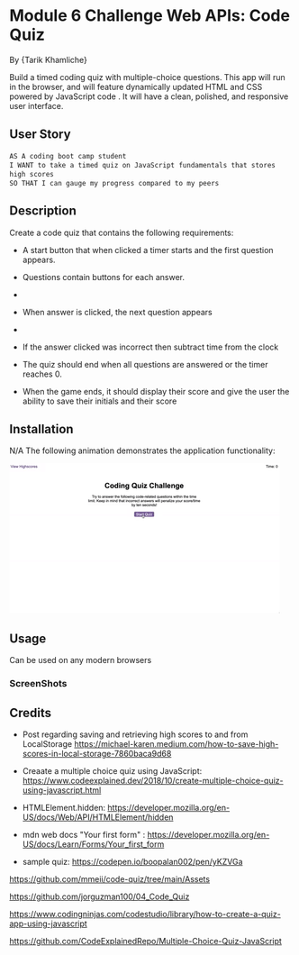 # Module 6 Challenge Web APIs: Code Quiz

By {Tarik Khamliche}

Build a timed coding quiz with multiple-choice questions. This app will run in the browser, and will feature dynamically updated HTML and CSS powered by JavaScript code . It will have a clean, polished, and responsive user interface.

## User Story

```
AS A coding boot camp student
I WANT to take a timed quiz on JavaScript fundamentals that stores high scores
SO THAT I can gauge my progress compared to my peers
```

## Description

Create a code quiz that contains the following requirements:

- A start button that when clicked a timer starts and the first question appears.

- Questions contain buttons for each answer.
-
- When answer is clicked, the next question appears
-
- If the answer clicked was incorrect then subtract time from the clock

- The quiz should end when all questions are answered or the timer reaches 0.

- When the game ends, it should display their score and give the user the ability to save their initials and their score

## Installation

N/A
The following animation demonstrates the application functionality:

![Animation of code quiz. Presses button to start quiz. Clicks the button for the answer to each question, displays if answer was correct or incorrect. Quiz finishes and displays high scores. User adds their intials, then clears their intials and starts over.](./assets/08-web-apis-challenge-demo.gif)

## Usage

Can be used on any modern browsers

### ScreenShots

## Credits

- Post regarding saving and retrieving high scores to and from LocalStorage https://michael-karen.medium.com/how-to-save-high-scores-in-local-storage-7860baca9d68

- Creaate a multiple choice quiz using JavaScript:
  https://www.codeexplained.dev/2018/10/create-multiple-choice-quiz-using-javascript.html

- HTMLElement.hidden:
  https://developer.mozilla.org/en-US/docs/Web/API/HTMLElement/hidden

- mdn web docs "Your first form" :
  https://developer.mozilla.org/en-US/docs/Learn/Forms/Your_first_form

- sample quiz:
  https://codepen.io/boopalan002/pen/yKZVGa

https://github.com/mmeii/code-quiz/tree/main/Assets

https://github.com/jorguzman100/04_Code_Quiz

https://www.codingninjas.com/codestudio/library/how-to-create-a-quiz-app-using-javascript

https://github.com/CodeExplainedRepo/Multiple-Choice-Quiz-JavaScript

